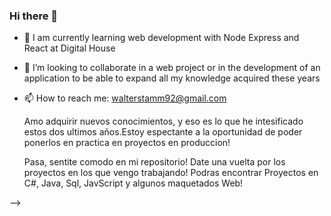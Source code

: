 ### Hi there 👋

- 🌱 I am currently learning web development with Node Express and React at Digital House 
- 👯 I’m looking to collaborate in a web project or in the development of an application to be able to expand all my knowledge acquired these years
- 📫 How to reach me: walterstamm92@gmail.com
  
  Amo adquirir nuevos conocimientos, y eso es lo que he intesificado estos dos ultimos años.Estoy espectante a la oportunidad de poder ponerlos en practica en proyectos en produccion! 
  
  Pasa, sentite comodo en mi repositorio! Date una vuelta por los proyectos en los que vengo trabajando!
  Podras encontrar Proyectos en C#, Java, Sql, JavScript y algunos maquetados Web!

-->
